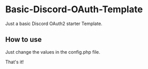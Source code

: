 # Basic-Discord-OAuth-Template

Just a basic Discord OAuth2 starter Template.

## How to use
Just change the values in the config.php file.

That's it!

